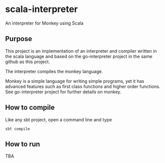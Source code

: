 # scala-interpreter
An interpreter for Monkey using Scala

## Purpose

This project is an implementation of an 
interpreter and compiler written in the scala language 
and based on the go-interpreter project in
the same github as this project.

The interpreter compiles the monkey language.

Monkey is a simple language for writing simple programs, 
yet it has advanced features such as first class 
functions and higher order functions. See go-interpreter
project for further details on monkey. 


## How to compile

Like any sbt project, open a command line
and type

    sbt compile
    
## How to run

TBA